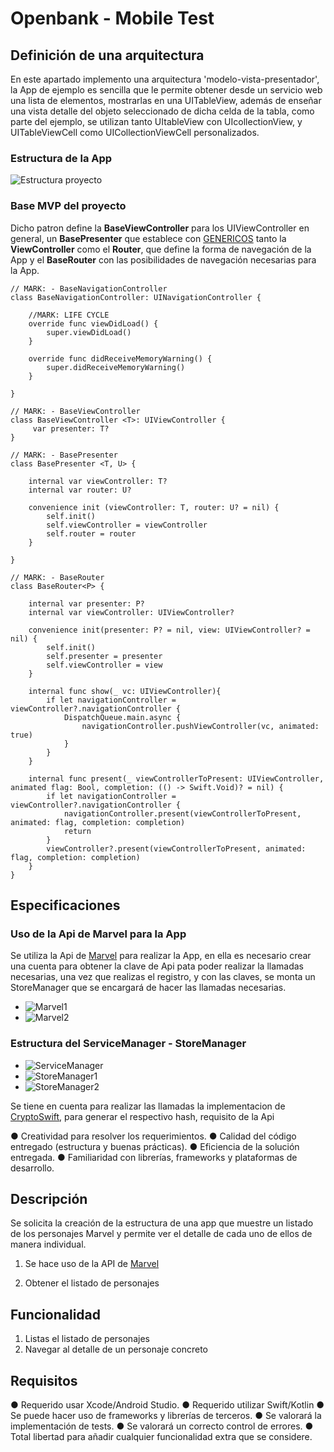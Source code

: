 # Openbank - Mobile Test

## Definición de una arquitectura
En este apartado implemento una arquitectura 'modelo-vista-presentador', la App de ejemplo es sencilla que le permite obtener desde un servicio web una lista de elementos, mostrarlas en una UITableView, además de enseñar una vista detalle del objeto seleccionado de dicha celda de la tabla, como parte del ejemplo, se utilizan tanto UItableView con UIcollectionView, y UITableViewCell como UICollectionViewCell personalizados.

### Estructura de la App
![Estructura proyecto](https://github.com/phdafoe/EntelgyMarvel/blob/main/EstructuraEjemplo.png)

### Base MVP del proyecto
Dicho patron define la **BaseViewController** para los UIViewController en general, un **BasePresenter** que establece con [GENERICOS](https://swiftbycoding.dev/swift/genericos/) tanto la **ViewController** como el **Router**, que define la forma de navegación de la App y el **BaseRouter** con las posibilidades de navegación necesarias para la App.
~~~
// MARK: - BaseNavigationController
class BaseNavigationController: UINavigationController {
    
    //MARK: LIFE CYCLE
    override func viewDidLoad() {
        super.viewDidLoad()
    }
    
    override func didReceiveMemoryWarning() {
        super.didReceiveMemoryWarning()
    }
    
}

// MARK: - BaseViewController
class BaseViewController <T>: UIViewController {
     var presenter: T?
}

// MARK: - BasePresenter
class BasePresenter <T, U> {
    
    internal var viewController: T?
    internal var router: U?
    
    convenience init (viewController: T, router: U? = nil) {
        self.init()
        self.viewController = viewController
        self.router = router
    }
    
}

// MARK: - BaseRouter
class BaseRouter<P> {
    
    internal var presenter: P?
    internal var viewController: UIViewController?
    
    convenience init(presenter: P? = nil, view: UIViewController? = nil) {
        self.init()
        self.presenter = presenter
        self.viewController = view
    }
    
    internal func show(_ vc: UIViewController){
        if let navigationController = viewController?.navigationController {
            DispatchQueue.main.async {
                navigationController.pushViewController(vc, animated: true)
            }
        }
    }
    
    internal func present(_ viewControllerToPresent: UIViewController, animated flag: Bool, completion: (() -> Swift.Void)? = nil) {
        if let navigationController = viewController?.navigationController {
            navigationController.present(viewControllerToPresent, animated: flag, completion: completion)
            return
        }
        viewController?.present(viewControllerToPresent, animated: flag, completion: completion)
    }
}
~~~
## Especificaciones

### Uso de la Api de Marvel para la App
Se utiliza la Api de [Marvel](https://developer.marvel.com/documentation/getting_started) para realizar la App, en ella es necesario crear una cuenta para obtener la clave de Api pata poder realizar la llamadas necesarias, una vez que realizas el registro, y con las claves, se monta un StoreManager que se encargará de hacer las llamadas necesarias.

- ![Marvel1](https://github.com/phdafoe/EntelgyMarvel/blob/main/Marvel1.png)
- ![Marvel2](https://github.com/phdafoe/EntelgyMarvel/blob/main/Marvel2.png)

### Estructura del ServiceManager - StoreManager

- ![ServiceManager](https://github.com/phdafoe/EntelgyMarvel/blob/main/ServiceManager.png)
- ![StoreManager1](https://github.com/phdafoe/EntelgyMarvel/blob/main/StoreManager1.png)
- ![StoreManager2](https://github.com/phdafoe/EntelgyMarvel/blob/main/StoreManager2.png)

Se tiene en cuenta para realizar las llamadas la implementacion de [CryptoSwift](https://github.com/krzyzanowskim/CryptoSwift), para generar el respectivo hash, requisito de la Api

● Creatividad para resolver los requerimientos.
● Calidad del código entregado (estructura y buenas prácticas).
● Eficiencia de la solución entregada.
● Familiaridad con librerías, frameworks y plataformas de desarrollo.

## Descripción
Se solicita la creación de la estructura de una app que muestre un listado de los personajes Marvel y permite ver el detalle de cada uno de ellos de manera individual.


1. Se hace uso de la API de [Marvel](https://developer.marvel.com/docs)

3. Obtener el listado de personajes

## Funcionalidad
1. Listas el listado de personajes
2. Navegar al detalle de un personaje concreto

## Requisitos
● Requerido usar Xcode/Android Studio.
● Requerido utilizar Swift/Kotlin
● Se puede hacer uso de frameworks y librerías de terceros.
● Se valorará la implementación de tests.
● Se valorará un correcto control de errores.
● Total libertad para añadir cualquier funcionalidad extra que se considere.
